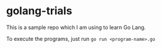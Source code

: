 golang-trials
=============

This is a sample repo which I am using to learn Go Lang. 

To execute the programs, just run `go run <program-name>.go`
